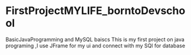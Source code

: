 # FirstProjectMYLIFE_borntoDevschool
BasicJavaProgramming and MySQL baiscs
This is my first project on java programing ,I use JFrame for my ui and connect with my SQl for database 


